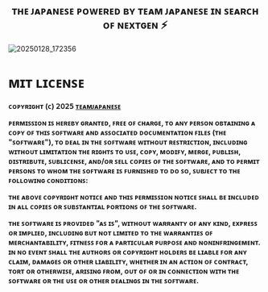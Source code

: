 <h2 align="center">
    ᴛʜᴇ ᴊᴀᴘᴀɴᴇꜱᴇ ᴘᴏᴡᴇʀᴇᴅ ʙʏ ᴛᴇᴀᴍ ᴊᴀᴘᴀɴᴇꜱᴇ
    ɪɴ ꜱᴇᴀʀᴄʜ ᴏꜰ ɴᴇxᴛɢᴇɴ ⚡
</h2>


![20250128_172356](https://github.com/user-attachments/assets/8d5b6dd5-53da-4023-9d0c-7cbd104bf723)
  
# **ᴍɪᴛ ʟɪᴄᴇɴꜱᴇ**

**ᴄᴏᴘʏʀɪɢʜᴛ (ᴄ) 𝟤𝟢𝟤𝟧 [ᴛᴇᴀᴍᴊᴀᴘᴀɴᴇꜱᴇ](https://github.com/TeamJapanese/)**

**ᴘᴇʀᴍɪꜱꜱɪᴏɴ ɪꜱ ʜᴇʀᴇʙʏ ɢʀᴀɴᴛᴇᴅ, ꜰʀᴇᴇ ᴏꜰ ᴄʜᴀʀɢᴇ, ᴛᴏ ᴀɴʏ ᴘᴇʀꜱᴏɴ ᴏʙᴛᴀɪɴɪɴɢ ᴀ ᴄᴏᴘʏ
ᴏꜰ ᴛʜɪꜱ ꜱᴏꜰᴛᴡᴀʀᴇ ᴀɴᴅ ᴀꜱꜱᴏᴄɪᴀᴛᴇᴅ ᴅᴏᴄᴜᴍᴇɴᴛᴀᴛɪᴏɴ ꜰɪʟᴇꜱ (ᴛʜᴇ "ꜱᴏꜰᴛᴡᴀʀᴇ"), ᴛᴏ ᴅᴇᴀʟ
ɪɴ ᴛʜᴇ ꜱᴏꜰᴛᴡᴀʀᴇ ᴡɪᴛʜᴏᴜᴛ ʀᴇꜱᴛʀɪᴄᴛɪᴏɴ, ɪɴᴄʟᴜᴅɪɴɢ ᴡɪᴛʜᴏᴜᴛ ʟɪᴍɪᴛᴀᴛɪᴏɴ ᴛʜᴇ ʀɪɢʜᴛꜱ
ᴛᴏ ᴜꜱᴇ, ᴄᴏᴘʏ, ᴍᴏᴅɪꜰʏ, ᴍᴇʀɢᴇ, ᴘᴜʙʟɪꜱʜ, ᴅɪꜱᴛʀɪʙᴜᴛᴇ, ꜱᴜʙʟɪᴄᴇɴꜱᴇ, ᴀɴᴅ/ᴏʀ ꜱᴇʟʟ
ᴄᴏᴘɪᴇꜱ ᴏꜰ ᴛʜᴇ ꜱᴏꜰᴛᴡᴀʀᴇ, ᴀɴᴅ ᴛᴏ ᴘᴇʀᴍɪᴛ ᴘᴇʀꜱᴏɴꜱ ᴛᴏ ᴡʜᴏᴍ ᴛʜᴇ ꜱᴏꜰᴛᴡᴀʀᴇ ɪꜱ
ꜰᴜʀɴɪꜱʜᴇᴅ ᴛᴏ ᴅᴏ ꜱᴏ, ꜱᴜʙᴊᴇᴄᴛ ᴛᴏ ᴛʜᴇ ꜰᴏʟʟᴏᴡɪɴɢ ᴄᴏɴᴅɪᴛɪᴏɴꜱ:**

**ᴛʜᴇ ᴀʙᴏᴠᴇ ᴄᴏᴘʏʀɪɢʜᴛ ɴᴏᴛɪᴄᴇ ᴀɴᴅ ᴛʜɪꜱ ᴘᴇʀᴍɪꜱꜱɪᴏɴ ɴᴏᴛɪᴄᴇ ꜱʜᴀʟʟ ʙᴇ ɪɴᴄʟᴜᴅᴇᴅ ɪɴ ᴀʟʟ
ᴄᴏᴘɪᴇꜱ ᴏʀ ꜱᴜʙꜱᴛᴀɴᴛɪᴀʟ ᴘᴏʀᴛɪᴏɴꜱ ᴏꜰ ᴛʜᴇ ꜱᴏꜰᴛᴡᴀʀᴇ.**

**ᴛʜᴇ ꜱᴏꜰᴛᴡᴀʀᴇ ɪꜱ ᴘʀᴏᴠɪᴅᴇᴅ "ᴀꜱ ɪꜱ", ᴡɪᴛʜᴏᴜᴛ ᴡᴀʀʀᴀɴᴛʏ ᴏꜰ ᴀɴʏ ᴋɪɴᴅ, ᴇxᴘʀᴇꜱꜱ ᴏʀ
ɪᴍᴘʟɪᴇᴅ, ɪɴᴄʟᴜᴅɪɴɢ ʙᴜᴛ ɴᴏᴛ ʟɪᴍɪᴛᴇᴅ ᴛᴏ ᴛʜᴇ ᴡᴀʀʀᴀɴᴛɪᴇꜱ ᴏꜰ ᴍᴇʀᴄʜᴀɴᴛᴀʙɪʟɪᴛʏ,
ꜰɪᴛɴᴇꜱꜱ ꜰᴏʀ ᴀ ᴘᴀʀᴛɪᴄᴜʟᴀʀ ᴘᴜʀᴘᴏꜱᴇ ᴀɴᴅ ɴᴏɴɪɴꜰʀɪɴɢᴇᴍᴇɴᴛ. ɪɴ ɴᴏ ᴇᴠᴇɴᴛ ꜱʜᴀʟʟ ᴛʜᴇ
ᴀᴜᴛʜᴏʀꜱ ᴏʀ ᴄᴏᴘʏʀɪɢʜᴛ ʜᴏʟᴅᴇʀꜱ ʙᴇ ʟɪᴀʙʟᴇ ꜰᴏʀ ᴀɴʏ ᴄʟᴀɪᴍ, ᴅᴀᴍᴀɢᴇꜱ ᴏʀ ᴏᴛʜᴇʀ
ʟɪᴀʙɪʟɪᴛʏ, ᴡʜᴇᴛʜᴇʀ ɪɴ ᴀɴ ᴀᴄᴛɪᴏɴ ᴏꜰ ᴄᴏɴᴛʀᴀᴄᴛ, ᴛᴏʀᴛ ᴏʀ ᴏᴛʜᴇʀᴡɪꜱᴇ, ᴀʀɪꜱɪɴɢ ꜰʀᴏᴍ,
ᴏᴜᴛ ᴏꜰ ᴏʀ ɪɴ ᴄᴏɴɴᴇᴄᴛɪᴏɴ ᴡɪᴛʜ ᴛʜᴇ ꜱᴏꜰᴛᴡᴀʀᴇ ᴏʀ ᴛʜᴇ ᴜꜱᴇ ᴏʀ ᴏᴛʜᴇʀ ᴅᴇᴀʟɪɴɢꜱ ɪɴ ᴛʜᴇ
ꜱᴏꜰᴛᴡᴀʀᴇ.**

